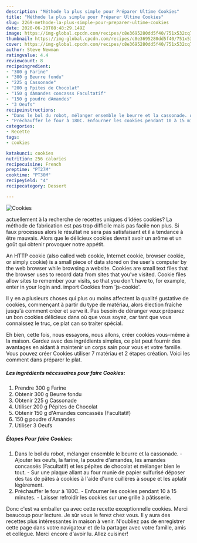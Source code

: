```yaml
---
description: "Méthode la plus simple pour Préparer Ultime Cookies"
title: "Méthode la plus simple pour Préparer Ultime Cookies"
slug: 2269-methode-la-plus-simple-pour-preparer-ultime-cookies
date: 2020-06-20T08:48:29.149Z
image: https://img-global.cpcdn.com/recipes/c8e3695280dd5f40/751x532cq70/cookies-photo-principale-de-la-recette.jpg
thumbnail: https://img-global.cpcdn.com/recipes/c8e3695280dd5f40/751x532cq70/cookies-photo-principale-de-la-recette.jpg
cover: https://img-global.cpcdn.com/recipes/c8e3695280dd5f40/751x532cq70/cookies-photo-principale-de-la-recette.jpg
author: Steve Newman
ratingvalue: 4.4
reviewcount: 8
recipeingredient:
- "300 g Farine"
- "300 g Beurre fondu"
- "225 g Cassonade"
- "200 g Ppites de Chocolat"
- "150 g dAmandes concasss Facultatif"
- "150 g poudre dAmandes"
- "3 Oeufs"
recipeinstructions:
- "Dans le bol du robot, mélanger ensemble le beurre et la cassonade. Ajouter les oeufs, la farine, la poudre d&#39;amandes, les amandes concassés (Facultatif) et les pépites de chocolat et mélanger bien le tout. Sur une plaque allant au four munie de papier sulfurisé déposer des tas de pâtes à cookies à l&#39;aide d&#39;une cuillères à soupe et les aplatir légèrement."
- "Préchauffer le four à 180C. Enfourner les cookies pendant 10 à 15 minutes. Laisser refroidir les cookies sur une grille à pâtisserie."
categories:
- Recette
tags:
- cookies

katakunci: cookies 
nutrition: 256 calories
recipecuisine: French
preptime: "PT27M"
cooktime: "PT30M"
recipeyield: "4"
recipecategory: Dessert

---
```



![Cookies](https://img-global.cpcdn.com/recipes/c8e3695280dd5f40/751x532cq70/cookies-photo-principale-de-la-recette.jpg)

actuellement à la recherche de recettes uniques d'idées cookies? La méthode de fabrication est pas trop difficile mais pas facile non plus. Si faux processus alors le résultat ne sera pas satisfaisant et il a tendance à être mauvais. Alors que le délicieux cookies devrait avoir un arôme et un goût qui obtenir provoquer notre appétit.

An HTTP cookie (also called web cookie, Internet cookie, browser cookie, or simply cookie) is a small piece of data stored on the user&#39;s computer by the web browser while browsing a website. Cookies are small text files that the browser uses to record data from sites that you&#39;ve visited. Cookie files allow sites to remember your visits, so that you don&#39;t have to, for example, enter in your login and. import Cookies from &#39;js-cookie&#39;.

Il y en a plusieurs choses qui plus ou moins affectent la qualité gustative de cookies, commençant à partir du type de matériau, alors élection fraîche jusqu'à comment créer et serve it. Pas besoin de déranger veux préparez un bon cookies délicieux dans où que vous soyez, car tant que vous connaissez le truc, ce plat can so traiter spécial.


Eh bien, cette fois, nous essayons, nous allons, créer cookies vous-même à la maison. Gardez avec des ingrédients simples, ce plat peut fournir des avantages en aidant à maintenir un corps sain pour vous et votre famille. Vous pouvez créer Cookies utiliser 7 matériau et 2 étapes création. Voici les comment dans préparer le plat.

<!--inarticleads1-->

##### Les ingrédients nécessaires pour faire Cookies:

1. Prendre 300 g Farine
1. Obtenir 300 g Beurre fondu
1. Obtenir 225 g Cassonade
1. Utiliser 200 g Pépites de Chocolat
1. Obtenir 150 g d&#39;Amandes concassés (Facultatif)
1.  150 g poudre d&#39;Amandes
1. Utiliser 3 Oeufs




<!--inarticleads2-->

##### Étapes Pour faire Cookies:

1. Dans le bol du robot, mélanger ensemble le beurre et la cassonade. - Ajouter les oeufs, la farine, la poudre d&#39;amandes, les amandes concassés (Facultatif) et les pépites de chocolat et mélanger bien le tout. - Sur une plaque allant au four munie de papier sulfurisé déposer des tas de pâtes à cookies à l&#39;aide d&#39;une cuillères à soupe et les aplatir légèrement.
1. Préchauffer le four à 180C. - Enfourner les cookies pendant 10 à 15 minutes. - Laisser refroidir les cookies sur une grille à pâtisserie.





Donc c'est va emballer ça avec cette recette exceptionnelle cookies. Merci beaucoup pour lecture. Je sûr vous le ferez chez vous. Il y aura des recettes plus  intéressantes in maison à venir. N'oubliez pas de enregistrer cette page dans votre navigateur et de la partager avec votre famille, amis et collègue. Merci encore d'avoir lu. Allez cuisiner!
